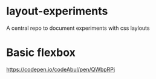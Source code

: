 # layout-experiments
A central repo to document experiments with css laylouts

# Basic flexbox
https://codepen.io/codeAbul/pen/QWbpRPj

